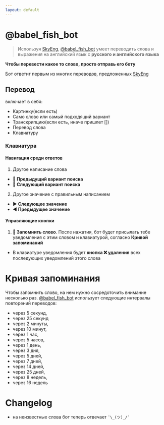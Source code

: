 ```yaml
---
layout: default
---
```

 
# @babel_fish_bot
>  Используя [SkyEng](https://skyeng.ru/), [@babel_fish_bot](https://t.me/babel_fish_bot) умеет переводить слова и выражения на английский язык с **русского и английского языка**
 
**Чтобы перевести какое то слово, просто отправь его боту**
 
Бот ответит первым из многих переводов, предложенных [SkyEng](https://skyeng.ru/)
 
## Перевод
включает в себя:
 - Картинку(если есть)
 - Само слово или самый подходящий вариант
 - Транскрипцию(если есть, иначе пришлет []) 
 - Перевод слова
 - Клавиатуру 
 
### Клавиатура
#### Навигация среди ответов
 1. Другое написание слова
   - **🔺 Предыдущий вариант поиска**
   - **🔻 Следующий вариант поиска**
 2. Другое значение с правильным написанием
   - **▶ Следующее значение**
   - **◀ Предыдущее значение** 
   
#### Управляющие кнопки
 1. **💾 Запомнить слово**. После нажатия, бот будет присылать тебе уведомления с этим словом и клавиатурой, согласно **Кривой запоминаний**
 - В клавиатуре уведомления будет **кнопка ❌ удаления** всех последующих уведомлений этого слова
 
 
# Кривая запоминания

Чтобы запомнить слово, на нем нужно сосредоточить внимание несколько раз.
[@babel_fish_bot](https://t.me/babel_fish_bot)  использует следующие интервалы повторений переводов:
 - через 5 секунд,
 - через 25 секунд
 - через 2 минуты,
 - через 10 минут,
 - через 1 час,
 - через 5 часов,
 - через 1 день,
 - через 3 дня,
 - через 5 дней,
 - через 7 дней,
 - через 14 дней,
 - через 25 дней,
 - через 8 недель,
 - через 16 недель

# Changelog
- на неизвестные слова бот теперь отвечает `¯\_(ツ)_/¯`